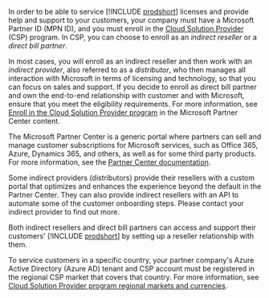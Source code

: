 In order to be able to service [!INCLUDE [prodshort](prodshort.md)] licenses and provide help and support to your customers, your company must have a Microsoft Partner ID (MPN ID), and you must enroll in the [Cloud Solution Provider](https://partner.microsoft.com/membership/cloud-solution-provider) (CSP) program. In CSP, you can choose to enroll as an *indirect reseller* or a *direct bill partner*.  

In most cases, you will enroll as an indirect reseller and then work with an *indirect provider*, also referred to as a *distributor*, who then manages all interaction with Microsoft in terms of licensing and technology, so that you can focus on sales and support. If you decide to enroll as direct bill partner and own the end-to-end relationship with customer and with Microsoft, ensure that you meet the eligibility requirements. For more information, see [Enroll in the Cloud Solution Provider program](/partner-center/enrolling-in-the-csp-program) in the Microsoft Partner Center content.  

The Microsoft Partner Center is a generic portal where partners can sell and manage customer subscriptions for Microsoft services, such as Office 365, Azure, Dynamics 365, and others, as well as for some third party products. For more information, see the [Partner Center documentation](/partner-center/).  

Some indirect providers (distributors) provide their resellers with a custom portal that optimizes and enhances the experience beyond the default in the Partner Center. They can also provide indirect resellers with an API to automate some of the customer onboarding steps. Please contact your indirect provider to find out more.  

Both indirect resellers and direct bill partners can access and support their customers' [!INCLUDE [prodshort](prodshort.md)] by setting up a reseller relationship with them. 

To service customers in a specific country, your partner company's Azure Active Directory (Azure AD) tenant and CSP account must be registered in the regional CSP market that covers that country. For more information, see [Cloud Solution Provider program regional markets and currencies](/partner-center/regional-authorization-overview).  
